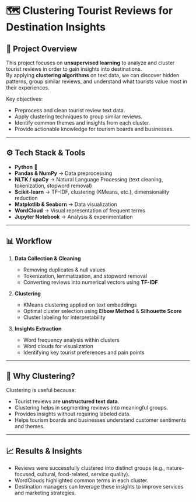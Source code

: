 # 🗺️ Clustering Tourist Reviews for Destination Insights  

## 📌 Project Overview  
This project focuses on **unsupervised learning** to analyze and cluster tourist reviews in order to gain insights into destinations.  
By applying **clustering algorithms** on text data, we can discover hidden patterns, group similar reviews, and understand what tourists value most in their experiences.  

Key objectives:  
- Preprocess and clean tourist review text data.  
- Apply clustering techniques to group similar reviews.  
- Identify common themes and insights from each cluster.  
- Provide actionable knowledge for tourism boards and businesses.  

---

## ⚙️ Tech Stack & Tools  
- **Python** 🐍  
- **Pandas & NumPy** → Data preprocessing  
- **NLTK / spaCy** → Natural Language Processing (text cleaning, tokenization, stopword removal)  
- **Scikit-learn** → TF-IDF, clustering (KMeans, etc.), dimensionality reduction  
- **Matplotlib & Seaborn** → Data visualization  
- **WordCloud** → Visual representation of frequent terms  
- **Jupyter Notebook** → Analysis & experimentation  

---

## 📊 Workflow  
1. **Data Collection & Cleaning**  
   - Removing duplicates & null values  
   - Tokenization, lemmatization, and stopword removal  
   - Converting reviews into numerical vectors using **TF-IDF**  

2. **Clustering**  
   - KMeans clustering applied on text embeddings  
   - Optimal cluster selection using **Elbow Method** & **Silhouette Score**  
   - Cluster labeling for interpretability  

3. **Insights Extraction**  
   - Word frequency analysis within clusters  
   - Word clouds for visualization  
   - Identifying key tourist preferences and pain points  

---

## 🎯 Why Clustering?  
Clustering is useful because:  
- Tourist reviews are **unstructured text data**.  
- Clustering helps in segmenting reviews into meaningful groups.  
- Provides insights without requiring labeled data.  
- Helps tourism boards and businesses understand customer sentiments and themes.  

---

## 📈 Results & Insights  
- Reviews were successfully clustered into distinct groups (e.g., nature-focused, cultural, food-related, service quality).  
- WordClouds highlighted common terms in each cluster.  
- Destination managers can leverage these insights to improve services and marketing strategies.
